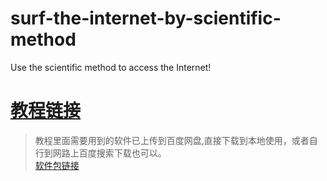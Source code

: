 # surf-the-internet-by-scientific-method
Use the scientific method to access the Internet!
# [教程链接](https://github.com/LeeGitHub0817/surf-the-internet-by-scientific-method/wiki/Manual "教程")
>教程里面需要用到的软件已上传到百度网盘,直接下载到本地使用，或者自行到网路上百度搜索下载也可以。  
>[软件包链接](https://pan.baidu.com/s/1qX-SVoOf3Oj0rFCU_5pK_Q)

